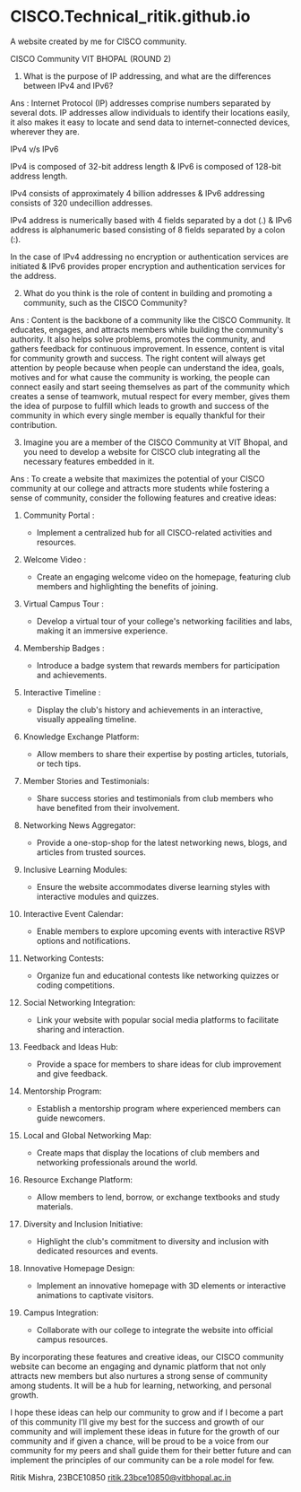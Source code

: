 # CISCO.Technical_ritik.github.io
A website created by me for CISCO community.

CISCO Community VIT BHOPAL (ROUND 2)


1. What is the purpose of IP addressing, and what are the differences between IPv4 and IPv6?

Ans : Internet Protocol (IP) addresses comprise numbers separated by several dots. IP addresses allow individuals to identify their locations easily, it also makes it easy to locate and send data to internet-connected devices, wherever they are.


 IPv4 v/s IPv6
 
IPv4 is composed of 32-bit address length & IPv6 is composed of 128-bit address length. 

IPv4 consists of approximately 4 billion addresses & IPv6 addressing consists of 320 undecillion addresses.

IPv4 address is numerically based with 4 fields separated by a dot (.) & IPv6 address is alphanumeric based consisting of 8 fields separated by a colon (:).

In the case of IPv4 addressing no encryption or authentication services are initiated & IPv6 provides proper encryption and authentication services for the address.



2. What do you think is the role of content in building and promoting a community, such as the CISCO Community? 

Ans : Content is the backbone of a community like the CISCO Community. It educates, engages, and attracts members while building the community's authority. It also helps solve problems, promotes the community, and gathers feedback for continuous improvement. In essence, content is vital for community growth and success. The right content will always get attention by people because when people can understand the idea, goals, motives and for what cause the community is working, the people can connect easily and start seeing themselves as part of the community which creates a sense of teamwork, mutual respect for every member, gives them the idea of purpose to fulfill which leads to growth and success of the community in which every single member is equally thankful for their contribution.

3. Imagine you are a member of the CISCO Community at VIT Bhopal, and you need to develop a website for CISCO club integrating all the necessary features embedded in it.

Ans : To create a website that maximizes the potential of your CISCO community at our college and attracts more students while fostering a sense of community, consider the following features and creative ideas:

1. Community Portal :
   - Implement a centralized hub for all CISCO-related activities and resources.

2. Welcome Video :
   - Create an engaging welcome video on the homepage, featuring club members and highlighting the benefits of joining.

3. Virtual Campus Tour :
   - Develop a virtual tour of your college's networking facilities and labs, making it an immersive experience.

4. Membership Badges :
   - Introduce a badge system that rewards members for participation and achievements.

5. Interactive Timeline :
   - Display the club's history and achievements in an interactive, visually appealing timeline.

8. Knowledge Exchange Platform:
   - Allow members to share their expertise by posting articles, tutorials, or tech tips.

9. Member Stories and Testimonials:
   - Share success stories and testimonials from club members who have benefited from their involvement.

10. Networking News Aggregator:
    - Provide a one-stop-shop for the latest networking news, blogs, and articles from trusted sources.

11. Inclusive Learning Modules:
    - Ensure the website accommodates diverse learning styles with interactive modules and quizzes.

12. Interactive Event Calendar:
    - Enable members to explore upcoming events with interactive RSVP options and notifications.

13. Networking Contests:
    - Organize fun and educational contests like networking quizzes or coding competitions.

14. Social Networking Integration:
    - Link your website with popular social media platforms to facilitate sharing and interaction.

15. Feedback and Ideas Hub:
    - Provide a space for members to share ideas for club improvement and give feedback.

16. Mentorship Program:
    - Establish a mentorship program where experienced members can guide newcomers.

17. Local and Global Networking Map:
    - Create maps that display the locations of club members and networking professionals around the world.

18. Resource Exchange Platform:
    - Allow members to lend, borrow, or exchange textbooks and study materials.

19. Diversity and Inclusion Initiative:
    - Highlight the club's commitment to diversity and inclusion with dedicated resources and events.

20. Innovative Homepage Design:
    - Implement an innovative homepage with 3D elements or interactive animations to captivate visitors.

21. Campus Integration:
    - Collaborate with our college to integrate the website into official campus resources.

By incorporating these features and creative ideas, our CISCO community website can become an engaging and dynamic platform that not only attracts new members but also nurtures a strong sense of community among students. It will be a hub for learning, networking, and personal growth.

I hope these ideas can help our community to grow and if I become a part of this community I’ll give my best for the success and growth of our community and will implement these ideas in future for the growth of our community and if given a chance, will be proud to be a voice from our community for my peers and shall guide them for their better future and can implement the principles of our community can be a role model for few.

Ritik Mishra,
23BCE10850
ritik.23bce10850@vitbhopal.ac.in
